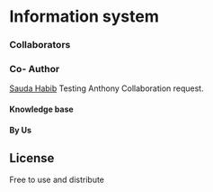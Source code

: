 # Information system
### Collaborators
### Co- Author
[Sauda Habib]('https://github.com/saudahabib')
Testing Anthony Collaboration request.
#### Knowledge base
#### By **Us**
## License
Free to use and distribute
